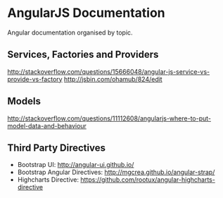 # AngularJS Documentation
Angular documentation organised by topic.

## Services, Factories and Providers
http://stackoverflow.com/questions/15666048/angular-js-service-vs-provide-vs-factory
http://jsbin.com/ohamub/824/edit

## Models
http://stackoverflow.com/questions/11112608/angularjs-where-to-put-model-data-and-behaviour

## Third Party Directives
- Bootstrap UI: http://angular-ui.github.io/
- Bootstrap Angular Directives: http://mgcrea.github.io/angular-strap/
- Highcharts Directive: https://github.com/rootux/angular-highcharts-directive
